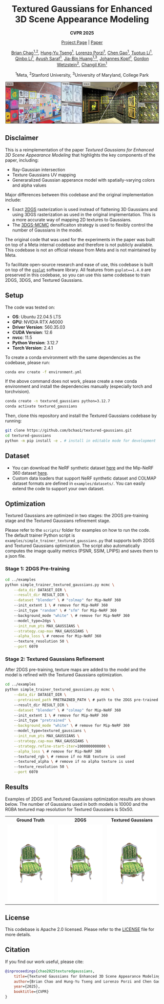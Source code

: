 <h1 align="center"> Textured Gaussians for Enhanced 3D Scene Appearance Modeling</h1>
<p align="center"><b>CVPR 2025</b></p>
<p align="center"><a href="https://textured-gaussians.github.io" target="_blank">Project Page</a> | <a href="https://arxiv.org/abs/2411.18625" target="_blank">Paper</a>


<p align="center">
<a href="https://bchao1.github.io" target="_blank">Brian Chao<sup>1,2</sup></a>, 
<a href="https://hytseng0509.github.io" target="_blank">Hung-Yu Tseng<sup>1</sup></a>, 
<a href="https://scholar.google.it/citations?user=vW1gaVEAAAAJ&hl=it" target="_blank">Lorenzo Porzi<sup>1</sup></a>, 
<a href="https://www.chengao.vision" target="_blank">Chen Gao<sup>1</sup></a>, 
<a href="https://scholar.google.com/citations?user=jGQeuBUAAAAJ" target="_blank">Tuotuo Li<sup>1</sup></a>, 
<a href="https://www.qinboli.com" target="_blank">Qinbo Li<sup>1</sup></a>, 
<a href="https://scholar.google.com/citations?user=bluhHm8AAAAJ&hl=en" target="_blank">Ayush Saraf<sup>1</sup></a>, 
<a href="https://jbhuang0604.github.io/" target="_blank">Jia-Bin Huang<sup>1,3</sup></a>, 
<a href="https://johanneskopf.de/" target="_blank">Johannes Kopf<sup>1</sup></a>,  
<a href="https://stanford.edu/~gordonwz/" target="_blank">Gordon Wetzstein<sup>2</sup></a>, 
<a href="https://changilkim.com" target="_blank">Changil Kim<sup>1</sup></a></p>

<p align="center"><sup>1</sup>Meta, <sup>2</sup>Stanford University, <sup>3</sup>University of Maryland, College Park</p>

![teaser](assets/teaser.png)

## Disclaimer

This is a reimplementation of the paper *Textured Gaussians for Enhanced 3D Scene Appearance Modeling* that highlights the key components of the paper, including:
- Ray-Gaussian intersection
- Texture Gaussians UV mapping
- Generaralized Gaussian apperance model with spatially-varying colors and alpha values

Major differences between this codebase and the original implementation include:
- Exact [2DGS](https://surfsplatting.github.io/) rasterization is used instead of flattening 3D Gaussians and using 3DGS rasterization as used in the original implementation. This is a more accurate way of mapping 2D textures to Gaussians.
- The [3DGS-MCMC](https://ubc-vision.github.io/3dgs-mcmc/) densificaiton strategy is used to flexibly control the number of Gaussians in the model.

The original code that was used for the experiments in the paper was built on top of a Meta internal codebase and therefore is not publicly available. This codebase is not an official release from Meta and is not maintained by Meta.

To facilitate open-source research and ease of use, this codebase is built on top of the [`gsplat`](https://github.com/nerfstudio-project/gsplat) software library. All features from `gsplat==1.4.0` are preserved in this codebase, so you can use this same codebase to train 2DGS, 3DGS, and Textured Gaussians. 


## Setup
The code was tested on:
- **OS**: Ubuntu 22.04.5 LTS
- **GPU**: NVIDIA RTX A6000
- **Driver Version**: 560.35.03 
- **CUDA Version**: 12.6
- **nvcc**: 11.5
- **Python Version**: 3.12.7
- **Torch Version**: 2.4.1

To create a conda environment with the same dependencies as the codebase, please run:
```bash
conda env create -f environment.yml
```

If the above command does not work, please create a new conda environment and install the dependencies manually (especially torch and torchvision).
```bash
conda create -n textured_gaussians python=3.12.7
conda activate textured_gaussians
```

Then, clone this repository and install the Textured Gaussians codebase by running:
```bash
git clone https://github.com/bchao1/textured-gaussians.git
cd textured-gaussians
python -m pip install -e . # install in editable mode for development
```



## Dataset
- You can download the NeRF synthetic dataset [here](https://drive.google.com/file/d/1OsiBs2udl32-1CqTXCitmov4NQCYdA9g/view?usp=share_link) and the Mip-NeRF 360 dataset [here](https://jonbarron.info/mipnerf360/).
- Custom data loaders that support NeRF synthetic dataset and COLMAP dataset formats are defined in `examples/datasets/`. You can easily extend the code to support your own dataset. 

## Optimization
Textured Gaussians are optimized in two stages: the 2DGS pre-training stage and the Textured Gaussians refinement stage. 

Please refer to the `scripts/` folder for examples on how to run the code. The default trainer Python script is `examples/simple_trainer_textured_gaussians.py` that supports both 2DGS and Textured Gaussians optimization. The script also automatically computes the image quality metrics (PSNR, SSIM, LPIPS) and saves them to a json file.

### Stage 1: 2DGS Pre-training
```bash
cd ../examples
python simple_trainer_textured_gaussians.py mcmc \
    --data_dir DATASET_DIR \
    --result_dir RESULT_DIR \
    --dataset "blender" \ # "colmap" for Mip-NeRF 360
    --init_extent 1 \ # remove for Mip-NeRF 360
    --init_type "random" \ # "sfm" for Mip-NeRF 360
    --background_mode "white" \ # remove for Mip-NeRF 360
    --model_type=2dgs \
    --init_num_pts MAX_GAUSSIANS \
    --strategy.cap-max MAX_GAUSSIANS \
    --alpha_loss \ # remove for Mip-NeRF 360
    --texture_resolution 50 \
    --port 6070
```

### Stage 2: Textured Gaussians Refinement
After 2DGS pre-training, texture maps are added to the model and the model is refined with the Textured Gaussians optimization.
```bash
cd ../examples
python simple_trainer_textured_gaussians.py mcmc \
    --data_dir DATASET_DIR \
    --pretrained_path PRETRAINED_PATH \ # path to the 2DGS pre-trained model
    --result_dir RESULT_DIR \
    --dataset "blender" \ # "colmap" for Mip-NeRF 360
    --init_extent 1 \ # remove for Mip-NeRF 360
    --init_type "pretrained" \
    --background_mode "white" \ # remove for Mip-NeRF 360
    --model_type=textured_gaussians \
    --init_num_pts MAX_GAUSSIANS \
    --strategy.cap-max MAX_GAUSSIANS \
    --strategy.refine-start-iter=1000000000000 \
    --alpha_loss \ # remove for Mip-NeRF 360                
    --textured_rgb \ # remove if no RGB texture is used
    --textured_alpha \ # remove if no alpha texture is used
    --texture_resolution 50 \
    --port 6070
```

## Results
Examples of 2DGS and Textured Gaussians optimization results are shown below. The number of Gaussians used in both models is 10000 and the RGBA textured map resolution for Textured Gaussians is 50x50.

<table>
  <tr>
    <th>Ground Truth</th>
    <th>2DGS</th>
    <th>Textured Gaussians</th>
  </tr>
  <tr>
    <td><img src="assets/gt.png" alt="ground_truth" style="width:256px; height:256px; object-fit:contain; background:#fff;"></td>
    <td><img src="assets/2dgs.png" alt="2dgs" style="width:256px; height:256px; object-fit:contain; background:#fff;"></td>
    <td><img src="assets/textured_gaussians.png" alt="textured_gaussians" style="width:256px; height:256px; object-fit:contain; background:#fff;"></td>
  </tr>
</table>


## License

This codebase is Apache 2.0 licensed. Please refer to the [LICENSE](LICENSE) file for more details.

## Citation
If you find our work useful, please cite:

```bibtex
@inproceedings{chao2025texturedgaussians,
    title={Textured Gaussians for Enhanced 3D Scene Appearance Modeling},
    author={Brian Chao and Hung-Yu Tseng and Lorenzo Porzi and Chen Gao and Tuotuo Li and Qinbo Li and Ayush Saraf and Jia-Bin Huang and Johannes Kopf and Gordon Wetzstein and Changil Kim},
    year={2025},
    booktitle={CVPR}
}
```
